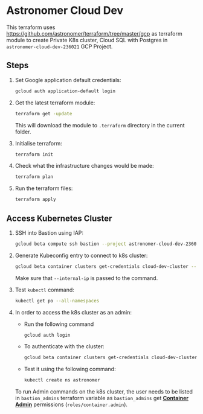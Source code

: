 # Astronomer Cloud Dev 
This terraform uses https://github.com/astronomer/terraform/tree/master/gcp as terraform module to create Private K8s cluster, Cloud SQL with Postgres in `astronomer-cloud-dev-236021` GCP Project.


## Steps

1. Set Google application default credentials:
    ```bash
    gcloud auth application-default login
    ```

1. Get the latest terraform module:

    ```bash
    terraform get -update
    ```
    This will download the module to `.terraform` directory in the current folder.

1. Initialise terraform:
    
    ```bash
    terraform init
    ```
	
1. Check what the infrastructure changes would be made:

    ```bash
    terraform plan
    ```
	
1. Run the terraform files:

    ```bash
    terraform apply
    ```

## Access Kubernetes Cluster

1. SSH into Bastion using IAP:

    ```bash
    gcloud beta compute ssh bastion --project astronomer-cloud-dev-236021 --tunnel-through-iap
    ```
  
1. Generate Kubeconfig entry to connect to k8s cluster:

    ```bash
    gcloud beta container clusters get-credentials cloud-dev-cluster --region us-east4 --project astronomer-cloud-dev-236021 --internal-ip
    ```
    
    Make sure that `--internal-ip` is passed to the command.
    
1. Test `kubectl` command:

    ```bash
    kubectl get po --all-namespaces
    ```

1. In order to access the k8s cluster as an admin:
    
    * Run the following command
     
      ```bash
      gcloud auth login
      ```
    
    * To authenticate with the cluster: 
      
      ```bash
      gcloud beta container clusters get-credentials cloud-dev-cluster --region us-east4 --project astronomer-cloud-dev-236021 --internal-ip
      ```
      
    * Test it using the following command:
    
      ```bash
      kubectl create ns astronomer
      ```

    To run Admin commands on the k8s cluster, the user needs to be listed in `bastion_admins` terraform variable as `bastion_admins` get [**Container Admin**](https://cloud.google.com/kubernetes-engine/docs/how-to/iam#kubernetes-engine-roles) permissions (`roles/container.admin`).
